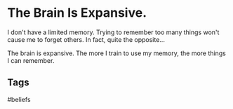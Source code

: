 # The Brain Is Expansive.

I don't have a limited memory. Trying to remember too many things won't cause me to forget others. In fact, quite the opposite...

The brain is expansive. The more I train to use my memory, the more things I can remember.  

## Tags
#beliefs
